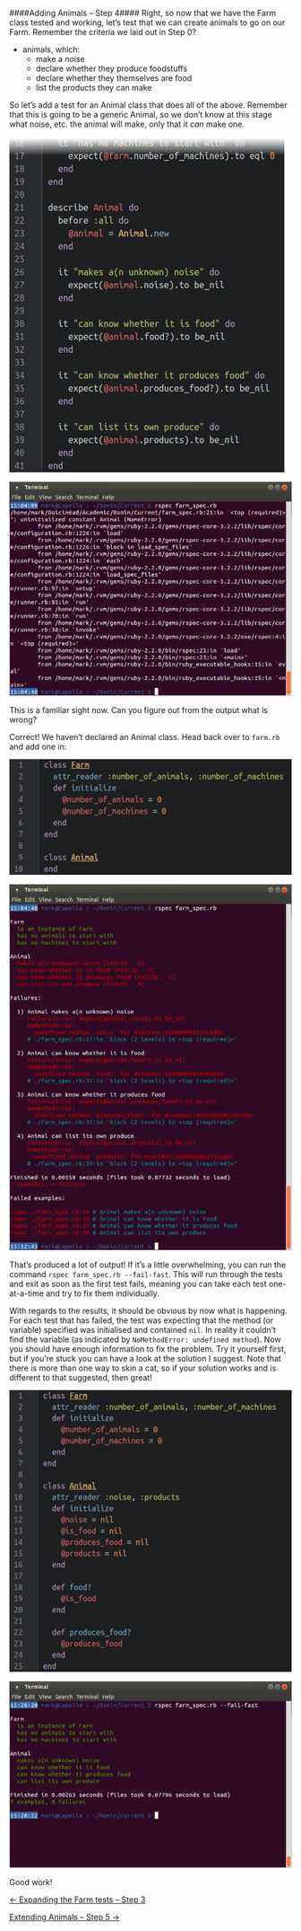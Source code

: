 ####Adding Animals – Step 4####
Right, so now that we have the Farm class tested and working, let’s test that we can create animals to go on our Farm. Remember the criteria we laid out in Step 0?
- animals, which:
  - make a noise
  - declare whether they produce foodstuffs
  - declare whether they themselves are food
  - list the products they can make

So let’s add a test for an Animal class that does all of the above. Remember that this is going to be a generic Animal, so we don’t know at this stage what noise, etc. the animal will make, only that it _can_ make one.

![Animal testing is good (well, at least here it is)!](../screenies/animal-testing-failed.png "Animal testing is good (well, at least here it is)!")

![Animal testing failed](../screenies/animal-testing-failed-output.png "Animal testing failed")

This is a familiar sight now. Can you figure out from the output what is wrong?

Correct! We haven’t declared an Animal class. Head back over to `farm.rb` and add one in:

![Animal testing is better (well, at least we hope it is)!](../screenies/animal-testing-better.png "Animal testing is better (well, at least we hope it is)!")

![Animal testing is better, but still not great!](../screenies/animal-testing-better-output.png "Animal testing is better, but still not great!")

That’s produced a lot of output! If it’s a little overwhelming, you can run the command `rspec farm_spec.rb --fail-fast`. This will run through the tests and exit as soon as the first test fails, meaning you can take each test one-at-a-time and try to fix them individually.

With regards to the results, it should be obvious by now what is happening. For each test that has failed, the test was expecting that the method (or variable) specified was initialised and contained `nil`. In reality it couldn’t find the variable (as indicated by `NoMethodError: undefined method`). Now you should have enough information to fix the problem. Try it yourself first, but if you’re stuck you can have a look at the solution I suggest. Note that there is more than one way to skin a cat, so if your solution works and is different to that suggested, then great!

![Animal testing is great (third time lucky)!](../screenies/animal-testing-good.png "Animal testing is great (third time lucky)!")

![Animal testing is great (finally)!](../screenies/animal-testing-good-output.png "Animal testing is great (finally)!")

Good work!

[← Expanding the Farm tests – Step 3](./writing_tests_step3.md)

[Extending Animals – Step 5 →](./writing_tests_step5.md)
